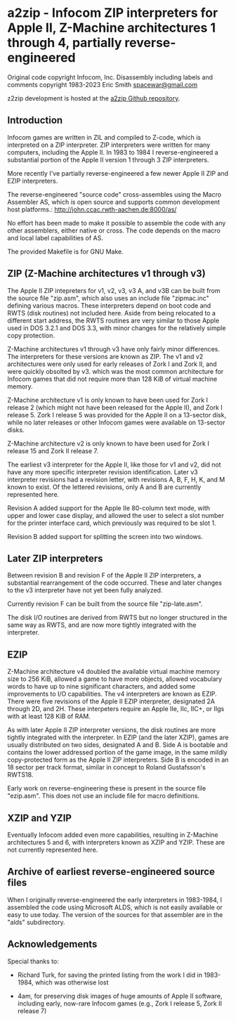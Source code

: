 # a2zip - Infocom ZIP interpreters for Apple II, Z-Machine architectures 1 through 4, partially reverse-engineered

Original code copyright Infocom, Inc.
Disassembly including labels and comments copyright 1983-2023 Eric Smith <spacewar@gmail.com>

z2zip development is hosted at the
[a2zip Github repository](https://github.com/brouhaha/a2zip/).

## Introduction

Infocom games are written in ZIL and compiled to Z-code, which is
interpreted on a ZIP interpreter. ZIP interpreters were written for
many computers, including the Apple II. In 1983 to 1984 I reverse-engineered
a substantial portion of the Apple II version 1 through 3 ZIP interpreters.

More recently I've partially reverse-engineered a few newer Apple II ZIP and
EZIP interpreters.

The reverse-engineered "source code" cross-assembles using the
Macro Assembler AS, which is open source and supports common development
host platforms.:
    http://john.ccac.rwth-aachen.de:8000/as/

No effort has been made to make it possible to assemble the code with
any other assemblers, either native or cross. The code depends on the macro
and local label capabilities of AS.

The provided Makefile is for GNU Make.

## ZIP (Z-Machine architectures v1 through v3)

The Apple II ZIP intepreters for v1, v2, v3, v3 A, and v3B can be built from
the source file "zip.asm", which also uses an include file "zipmac.inc"
defining various macros.  These interpreters depend on boot code and RWTS
(disk routines) not included here. Aside from being relocated to a different
start address, the RWTS routines are very similar to those Apple used in
DOS 3.2.1 and DOS 3.3, with minor changes for the relatively simple
copy protection.

Z-Machine architectures v1 through v3 have only fairly minor differences. The
interpreters for these versions are known as ZIP. The v1 and v2 architectures
were only used for early releases of Zork I and Zork II, and were quickly
obsolted by v3. which was the most common architecture for Infocom games that
did not require more than 128 KiB of virtual machine memory.

Z-Machine architecture v1 is only known to have been used for Zork I release 2
(which might not have been released for the Apple II), and Zork I release 5.
Zork I release 5 was provided for the Apple II on a 13-sector disk, while no
later releases or other Infocom games were available on 13-sector disks.

Z-Machine architecture v2 is only known to have been used for Zork I release 15
and Zork II release 7.

The earliest v3 interpreter for the Apple II, like those for v1 and v2, did
not have any more specific interpreter revision identification. Later v3
interpreter revisions had a revision letter, with revisions A, B, F, H, K,
and M known to exist. Of the lettered revisions, only A and B are currently
represented here.

Revision A added support for the Apple IIe 80-column text mode, with upper
and lower case display, and allowed the user to select a slot number for the
printer interface card, which previously was required to be slot 1.

Revision B added support for splitting the screen into two windows.

## Later ZIP interpreters

Between revision B and revision F of the Apple II ZIP interpreters, a
substantial rearrangement of the code occurred. These and later changes
to the v3 interpreter have not yet been fully analyzed.

Currently revision F can be built from the source file "zip-late.asm".

The disk I/O routines are derived from RWTS but no longer
structured in the same way as RWTS, and are now more tightly integrated with
the interpreter.

## EZIP

Z-Machine architecture v4 doubled the available virtual machine memory size
to 256 KiB, allowed a game to have more objects, allowed vocabulary words to
have up to nine significant characters, and added some improvements to I/O
capabilities. The v4 interpreters are known as EZIP. There were five
revisions of the Apple II EZIP interpreter, designated 2A through 2D, and 2H.
These interpeters require an Apple IIe, IIc, IIC+, or IIgs with at least
128 KiB of RAM.

As with later Apple II ZIP interpreter versions, the disk routines are more
tightly integrated with the interpreter. In EZIP (and the later XZIP),
games are usually distributed on two sides, designated A and B. Side A is
bootable and contains the lower addressed portion of the game image, in the
same mildly copy-protected form as the Apple II ZIP interpreters. Side B
is encoded in an 18 sector per track format, similar in concept to
Roland Gustafsson's RWTS18.

Early work on reverse-engineering these is present in the source file
"ezip.asm". This does not use an include file for macro definitions.

## XZIP and YZIP

Eventually Infocom added even more capabilities, resulting in Z-Machine
architectures 5 and 6, with interpreters known as XZIP and YZIP.
These are not currently represented here.

## Archive of earliest reverse-engineered source files

When I originally reverse-engineered the early interpreters in 1983-1984, I
assembled the code using Microsoft ALDS, which is not easily available
or easy to use today. The version of the sources for that assembler are in
the "alds" subdirectory.

## Acknowledgements

Special thanks to:

* Richard Turk, for saving the printed listing from the work I did in 1983-1984,
  which was otherwise lost

* 4am, for preserving disk images of huge amounts of Apple II software,
  including early, now-rare Infocom games (e.g., Zork I release 5,
  Zork II release 7)

